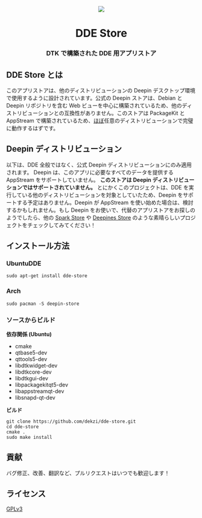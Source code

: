 <p align="center"><img src="https://user-images.githubusercontent.com/56656996/99621835-b2d8dc80-29dd-11eb-8183-987e80f8b3a7.png"></p>
<h1 align="center">DDE Store</h1>
<h3 align="center">DTK で構築された DDE 用アプリストア</h3>

## DDE Store とは

このアプリストアは、他のディストリビューションの Deepin デスクトップ環境で使用するように設計されています。公式の Deepin ストアは、Debian と Deepin リポジトリを含む Web ビューを中心に構築されているため、他のディストリビューションとの互換性がありません。このストアは PackageKit と AppStream で構築されているため、[ほぼ](#deepin-distro)任意のディストリビューションで完璧に動作するはずです。

## Deepin ディストリビューション

以下は、DDE 全般ではなく、公式 Deepin ディストリビューションにのみ適用されます。 Deepin は、このアプリに必要なすべてのデータを提供する AppStream をサポートしていません。 **このストアは Deepin ディストリビューションではサポートされていません。** とにかくこのプロジェクトは、DDE を実行している他のディストリビューションを対象としていたため、Deepin をサポートする予定はありません。Deepin が AppStream を使い始めた場合は、検討するかもしれません。もし Deepin をお使いで、代替のアプリストアをお探しのようでしたら、他の [Spark Store](https://www.spark-app.store) や [Deepines Store](https://deepines.com) のような素晴らしいプロジェクトをチェックしてみてください！

## インストール方法
### UbuntuDDE
```
sudo apt-get install dde-store
```

### Arch
```
sudo pacman -S deepin-store
```

### ソースからビルド
**依存関係 (Ubuntu)**
- cmake
- qtbase5-dev
- qttools5-dev
- libdtkwidget-dev
- libdtkcore-dev
- libdtkgui-dev
- libpackagekitqt5-dev
- libappstreamqt-dev
- libsnapd-qt-dev

**ビルド**
```
git clone https://github.com/dekzi/dde-store.git
cd dde-store
cmake .
sudo make install
```

## 貢献
バグ修正、改善、翻訳など、プルリクエストはいつでも歓迎します！

## ライセンス
[GPLv3](LICENSE)
